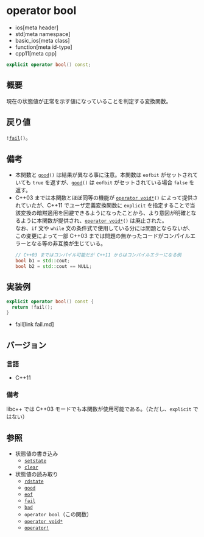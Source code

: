 # operator bool
* ios[meta header]
* std[meta namespace]
* basic_ios[meta class]
* function[meta id-type]
* cpp11[meta cpp]

```cpp
explicit operator bool() const;
```

## 概要
現在の状態値が正常を示す値になっていることを判定する変換関数。

## 戻り値
`!`[`fail`](fail.md)`()`。

## 備考
- 本関数と [`good`](good.md)`()` は結果が異なる事に注意。本関数は `eofbit` がセットされていても `true` を返すが、[`good`](good.md)`()` は `eofbit` がセットされている場合 `false` を返す。
- C++03 までは本関数とほぼ同等の機能が [`operator void*`](op_voidptr.md)`()` によって提供されていたが、C++11 でユーザ定義変換関数に `explicit` を指定することで当該変換の暗黙適用を回避できるようになったことから、より意図が明確となるように本関数が提供され、[`operator void*`](op_voidptr.md)`()` は廃止された。  
	なお、`if` 文や `while` 文の条件式で使用している分には問題とならないが、この変更によって一部 C++03 までは問題の無かったコードがコンパイルエラーとなる等の非互換が生じている。
    ```cpp
    // C++03 まではコンパイル可能だが C++11 からはコンパイルエラーになる例
    bool b1 = std::cout;
    bool b2 = std::cout == NULL;
    ```


## 実装例
```cpp
explicit operator bool() const {
  return !fail();
}
```
* fail[link fail.md]

## バージョン
### 言語
- C++11

### 備考
libc++ では C++03 モードでも本関数が使用可能である。（ただし、`explicit` ではない）

## 参照
- 状態値の書き込み
    - [`setstate`](setstate.md)
    - [`clear`](clear.md)
- 状態値の読み取り
    - [`rdstate`](rdstate.md)
    - [`good`](good.md)
    - [`eof`](eof.md)
    - [`fail`](fail.md)
    - [`bad`](bad.md)
    - `operator bool`（この関数）
    - [`operator void*`](op_voidptr.md)
    - [`operator!`](op_not.md)
